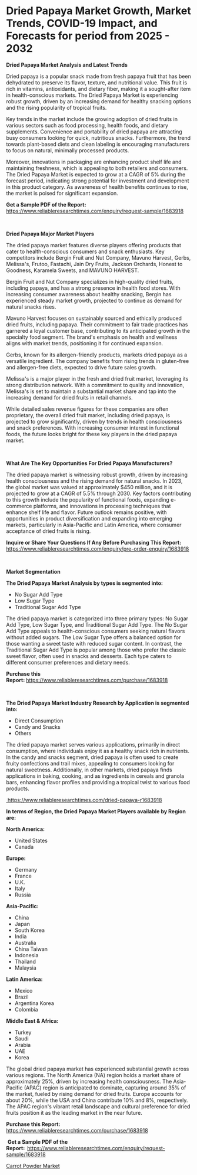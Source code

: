 <p><h1>Dried Papaya Market Growth, Market Trends, COVID-19 Impact, and Forecasts for period from 2025 - 2032</h1></p><p><strong>Dried Papaya Market Analysis and Latest Trends</strong></p>
<p><p>Dried papaya is a popular snack made from fresh papaya fruit that has been dehydrated to preserve its flavor, texture, and nutritional value. This fruit is rich in vitamins, antioxidants, and dietary fiber, making it a sought-after item in health-conscious markets. The Dried Papaya Market is experiencing robust growth, driven by an increasing demand for healthy snacking options and the rising popularity of tropical fruits. </p><p>Key trends in the market include the growing adoption of dried fruits in various sectors such as food processing, health foods, and dietary supplements. Convenience and portability of dried papaya are attracting busy consumers looking for quick, nutritious snacks. Furthermore, the trend towards plant-based diets and clean labeling is encouraging manufacturers to focus on natural, minimally processed products.</p><p>Moreover, innovations in packaging are enhancing product shelf life and maintaining freshness, which is appealing to both retailers and consumers. The Dried Papaya Market is expected to grow at a CAGR of 5% during the forecast period, indicating strong potential for investment and development in this product category. As awareness of health benefits continues to rise, the market is poised for significant expansion.</p></p>
<p><strong>Get a Sample PDF of the Report:&nbsp;</strong> <a href="https://www.reliableresearchtimes.com/enquiry/request-sample/1683918?utm_campaign=2334&utm_medium=2&utm_source=Github&utm_content=ia&utm_term=14022025&utm_id=dried-papaya">https://www.reliableresearchtimes.com/enquiry/request-sample/1683918</a></p>
<p>&nbsp;</p>
<p><strong>Dried Papaya Major Market Players</strong></p>
<p><p>The dried papaya market features diverse players offering products that cater to health-conscious consumers and snack enthusiasts. Key competitors include Bergin Fruit and Nut Company, Mavuno Harvest, Gerbs, Melissa's, Frutoo, Fastachi, Jain Dry Fruits, Jackson Orchards, Honest to Goodness, Karamela Sweets, and MAVUNO HARVEST.</p><p>Bergin Fruit and Nut Company specializes in high-quality dried fruits, including papaya, and has a strong presence in health food stores. With increasing consumer awareness about healthy snacking, Bergin has experienced steady market growth, projected to continue as demand for natural snacks rises.</p><p>Mavuno Harvest focuses on sustainably sourced and ethically produced dried fruits, including papaya. Their commitment to fair trade practices has garnered a loyal customer base, contributing to its anticipated growth in the specialty food segment. The brand's emphasis on health and wellness aligns with market trends, positioning it for continued expansion.</p><p>Gerbs, known for its allergen-friendly products, markets dried papaya as a versatile ingredient. The company benefits from rising trends in gluten-free and allergen-free diets, expected to drive future sales growth. </p><p>Melissa's is a major player in the fresh and dried fruit market, leveraging its strong distribution network. With a commitment to quality and innovation, Melissa's is set to maintain a substantial market share and tap into the increasing demand for dried fruits in retail channels.</p><p>While detailed sales revenue figures for these companies are often proprietary, the overall dried fruit market, including dried papaya, is projected to grow significantly, driven by trends in health consciousness and snack preferences. With increasing consumer interest in functional foods, the future looks bright for these key players in the dried papaya market.</p></p>
<p>&nbsp;</p>
<p><strong>What Are The Key Opportunities For Dried Papaya Manufacturers?</strong></p>
<p><p>The dried papaya market is witnessing robust growth, driven by increasing health consciousness and the rising demand for natural snacks. In 2023, the global market was valued at approximately $450 million, and it is projected to grow at a CAGR of 5.5% through 2030. Key factors contributing to this growth include the popularity of functional foods, expanding e-commerce platforms, and innovations in processing techniques that enhance shelf life and flavor. Future outlook remains positive, with opportunities in product diversification and expanding into emerging markets, particularly in Asia-Pacific and Latin America, where consumer acceptance of dried fruits is rising.</p></p>
<p><strong>Inquire or Share Your Questions If Any Before Purchasing This Report:</strong> <a href="https://www.reliableresearchtimes.com/enquiry/pre-order-enquiry/1683918?utm_campaign=2334&utm_medium=2&utm_source=Github&utm_content=ia&utm_term=14022025&utm_id=dried-papaya">https://www.reliableresearchtimes.com/enquiry/pre-order-enquiry/1683918</a></p>
<p>&nbsp;</p>
<p><strong>Market Segmentation</strong></p>
<p><strong>The Dried Papaya Market Analysis by types is segmented into:</strong></p>
<p><ul><li>No Sugar Add Type</li><li>Low Sugar Type</li><li>Traditional Sugar Add Type</li></ul></p>
<p><p>The dried papaya market is categorized into three primary types: No Sugar Add Type, Low Sugar Type, and Traditional Sugar Add Type. The No Sugar Add Type appeals to health-conscious consumers seeking natural flavors without added sugars. The Low Sugar Type offers a balanced option for those wanting a sweet taste with reduced sugar content. In contrast, the Traditional Sugar Add Type is popular among those who prefer the classic sweet flavor, often used in snacks and desserts. Each type caters to different consumer preferences and dietary needs.</p></p>
<p><strong>Purchase this Report:&nbsp;</strong><a href="https://www.reliableresearchtimes.com/purchase/1683918?utm_campaign=2334&utm_medium=2&utm_source=Github&utm_content=ia&utm_term=14022025&utm_id=dried-papaya">https://www.reliableresearchtimes.com/purchase/1683918</a></p>
<p>&nbsp;</p>
<p><strong>The Dried Papaya Market Industry Research by Application is segmented into:</strong></p>
<p><ul><li>Direct Consumption</li><li>Candy and Snacks</li><li>Others</li></ul></p>
<p><p>The dried papaya market serves various applications, primarily in direct consumption, where individuals enjoy it as a healthy snack rich in nutrients. In the candy and snacks segment, dried papaya is often used to create fruity confections and trail mixes, appealing to consumers looking for natural sweetness. Additionally, in other markets, dried papaya finds applications in baking, cooking, and as ingredients in cereals and granola bars, enhancing flavor profiles and providing a tropical twist to various food products.</p></p>
<p><a href="https://www.reliableresearchtimes.com/dried-papaya-r1683918?utm_campaign=2334&utm_medium=2&utm_source=Github&utm_content=ia&utm_term=14022025&utm_id=dried-papaya">&nbsp;https://www.reliableresearchtimes.com/dried-papaya-r1683918</a></p>
<p><strong>In terms of Region, the Dried Papaya Market Players available by Region are:</strong></p>
<p>
    <p> <strong> North America: </strong>
        <ul>
            <li>United States</li>
            <li>Canada</li>
        </ul>
        </p> 
    <p> <strong> Europe: </strong>
        <ul>
            <li>Germany</li>
            <li>France</li>
            <li>U.K.</li>
            <li>Italy</li>
            <li>Russia</li>
        </ul>
        </p> 
    <p> <strong> Asia-Pacific: </strong>
        <ul>
            <li>China</li>
            <li>Japan</li>
            <li>South Korea</li>
            <li>India</li>
            <li>Australia</li>
            <li>China Taiwan</li>
            <li>Indonesia</li>
            <li>Thailand</li>
            <li>Malaysia</li>
        </ul>
        </p> 
    <p> <strong> Latin America: </strong>
        <ul>
            <li>Mexico</li>
            <li>Brazil</li>
            <li>Argentina Korea</li>
            <li>Colombia</li>
        </ul>
        </p> 
    <p> <strong> Middle East & Africa: </strong>
        <ul>
            <li>Turkey</li>
            <li>Saudi</li>
            <li>Arabia</li>
            <li>UAE</li>
            <li>Korea</li>
        </ul>
    </p>
    </p>
<p><p>The global dried papaya market has experienced substantial growth across various regions. The North America (NA) region holds a market share of approximately 25%, driven by increasing health consciousness. The Asia-Pacific (APAC) region is anticipated to dominate, capturing around 35% of the market, fueled by rising demand for dried fruits. Europe accounts for about 20%, while the USA and China contribute 10% and 8%, respectively. The APAC region's vibrant retail landscape and cultural preference for dried fruits position it as the leading market in the near future.</p></p>
<p><strong>Purchase this Report: </strong><a href="https://www.reliableresearchtimes.com/purchase/1683918?utm_campaign=2334&utm_medium=2&utm_source=Github&utm_content=ia&utm_term=14022025&utm_id=dried-papaya">https://www.reliableresearchtimes.com/purchase/1683918</a></p>
<p>&nbsp;<strong>Get a Sample PDF of the Report:&nbsp;&nbsp;</strong><a href="https://www.reliableresearchtimes.com/enquiry/request-sample/1683918?utm_campaign=2334&utm_medium=2&utm_source=Github&utm_content=ia&utm_term=14022025&utm_id=dried-papaya">https://www.reliableresearchtimes.com/enquiry/request-sample/1683918</a></p>
<p><strong></strong></p>
<p><p><a href="https://github.com/dolorespeddico90/Market-Research-Report-List-1/blob/main/carrot-powder-market.md?utm_campaign=2334&utm_medium=2&utm_source=Github&utm_content=ia&utm_term=14022025&utm_id=dried-papaya">Carrot Powder Market</a></p></p>